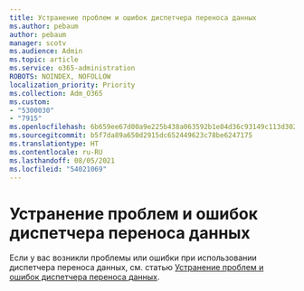 ```yaml
---
title: Устранение проблем и ошибок диспетчера переноса данных
ms.author: pebaum
author: pebaum
manager: scotv
ms.audience: Admin
ms.topic: article
ms.service: o365-administration
ROBOTS: NOINDEX, NOFOLLOW
localization_priority: Priority
ms.collection: Adm_O365
ms.custom:
- "5300030"
- "7915"
ms.openlocfilehash: 6b659ee67d00a9e225b438a063592b1e04d36c93149c113d302cb56e474db3a8
ms.sourcegitcommit: b5f7da89a650d2915dc652449623c78be6247175
ms.translationtype: HT
ms.contentlocale: ru-RU
ms.lasthandoff: 08/05/2021
ms.locfileid: "54021069"
---
```

# <a name="troubleshoot-migration-manager-issues-and-errors"></a>Устранение проблем и ошибок диспетчера переноса данных

Если у вас возникли проблемы или ошибки при использовании диспетчера переноса данных, см. статью [Устранение проблем и ошибок диспетчера переноса данных](https://docs.microsoft.com/sharepointmigration/mm-troubleshoot).
